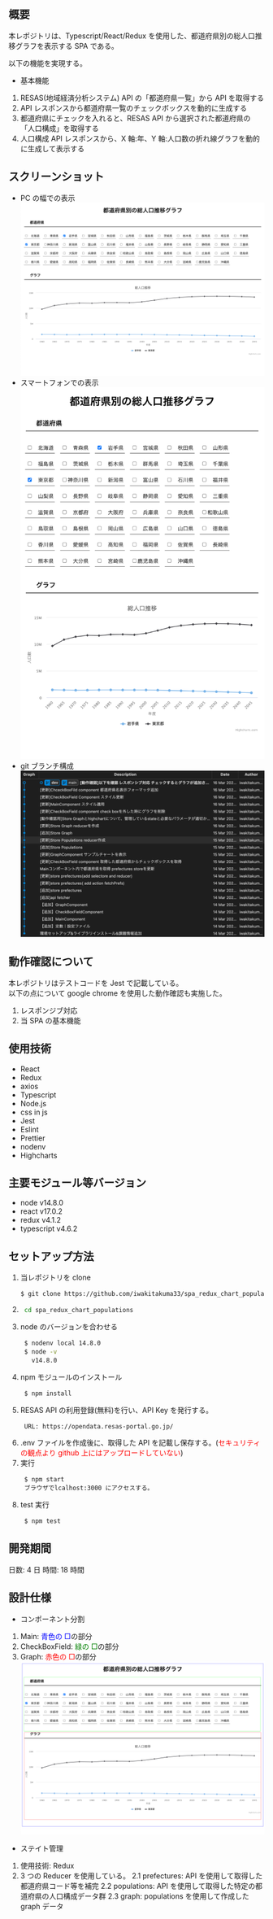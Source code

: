 ## 概要

本レポジトリは、Typescript/React/Redux を使用した、都道府県別の総人口推移グラフを表示する SPA である。

以下の機能を実現する。

- 基本機能

1. RESAS(地域経済分析システム) API の「都道府県一覧」から API を取得する
2. API レスポンスから都道府県一覧のチェックボックスを動的に生成する
3. 都道府県にチェックを入れると、RESAS API から選択された都道府県の「人口構成」を取得する
4. 人口構成 API レスポンスから、X 軸:年、Y 軸:人口数の折れ線グラフを動的に生成して表示する

## スクリーンショット

- PC の幅での表示
  ![pc](https://github.com/iwakitakuma33/spa_redux_chart_populations/blob/main/readmeAssets/pcDisplay.png?raw=true)
- スマートフォンでの表示
  ![sm](https://github.com/iwakitakuma33/spa_redux_chart_populations/blob/main/readmeAssets/smDisplay.png?raw=true)
- git ブランチ構成
  ![git branches](https://github.com/iwakitakuma33/spa_redux_chart_populations/blob/main/readmeAssets/gitbranches.png?raw=true)

## 動作確認について

本レポジトリはテストコードを Jest で記載している。<br/>
以下の点について google chrome を使用した動作確認も実施した。<br/>

1. レスポンジブ対応
2. 当 SPA の基本機能

## 使用技術

- React
- Redux
- axios
- Typescript
- Node.js
- css in js
- Jest
- Eslint
- Prettier
- nodenv
- Highcharts

## 主要モジュール等バージョン

- node v14.8.0
- react v17.0.2
- redux v4.1.2
- typescript v4.6.2

## セットアップ方法

1. 当レポジトリを clone
   ```bash
   $ git clone https://github.com/iwakitakuma33/spa_redux_chart_populations
   ```
2. ```bash
    cd spa_redux_chart_populations
   ```
3. node のバージョンを合わせる
   ```bash
    $ nodenv local 14.8.0
    $ node -v
      v14.8.0
   ```
4. npm モジュールのインストール
   ```bash
    $ npm install
   ```
5. RESAS API の利用登録(無料)を行い、API Key を発行する。
   ```bash
    URL: https://opendata.resas-portal.go.jp/
   ```
6. .env ファイルを作成後に、取得した API を記載し保存する。(<span style="color: red; ">セキュリティの観点より github 上にはアップロードしていない</span>)
7. 実行
   ```bash
    $ npm start
    ブラウザでlcalhost:3000 にアクセスする。
   ```
8. test 実行
   ```bash
    $ npm test
   ```

## 開発期間

日数: 4 日
時間: 18 時間

## 設計仕様

- コンポーネント分割

1. Main: <span style="color: blue; ">青色の □</span>の部分
1. CheckBoxField: <span style="color: green; ">緑の □</span>の部分
1. Graph: <span style="color: red; ">赤色の □</span>の部分
   ![コンポーネント分割](https://github.com/iwakitakuma33/spa_redux_chart_populations/blob/main/readmeAssets/pcDisplay_Siyou.png?raw=true)

- ステイト管理

1. 使用技術: Redux
2. 3 つの Reducer を使用している。
   2.1 prefectures: API を使用して取得した都道府県コード等を補完
   2.2 populations: API を使用して取得した特定の都道府県の人口構成データ群
   2.3 graph: populations を使用して作成した graph データ
